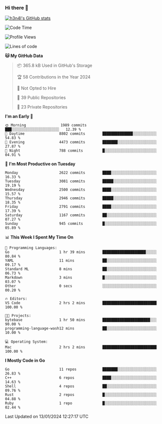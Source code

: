 ### Hi there 👋

[![h3n4l's GitHub stats](https://github-readme-stats.vercel.app/api?username=h3n4l&count_private=true&show_icons=true&theme=radical)](https://github.com/h3n4l/github-readme-stats)

<!--START_SECTION:waka-->
![Code Time](http://img.shields.io/badge/Code%20Time-1%2C829%20hrs%2039%20mins-blue)

![Profile Views](http://img.shields.io/badge/Profile%20Views-24-blue)

![Lines of code](https://img.shields.io/badge/From%20Hello%20World%20I%27ve%20Written-4.2%20million%20lines%20of%20code-blue)

**🐱 My GitHub Data** 

> 📦 365.8 kB Used in GitHub's Storage 
 > 
> 🏆 58 Contributions in the Year 2024
 > 
> 🚫 Not Opted to Hire
 > 
> 📜 39 Public Repositories 
 > 
> 🔑 23 Private Repositories 
 > 
**I'm an Early 🐤** 

```text
🌞 Morning                1989 commits        ███░░░░░░░░░░░░░░░░░░░░░░   12.39 % 
🌆 Daytime                8802 commits        ██████████████░░░░░░░░░░░   54.83 % 
🌃 Evening                4473 commits        ███████░░░░░░░░░░░░░░░░░░   27.87 % 
🌙 Night                  788 commits         █░░░░░░░░░░░░░░░░░░░░░░░░   04.91 % 
```
📅 **I'm Most Productive on Tuesday** 

```text
Monday                   2622 commits        ████░░░░░░░░░░░░░░░░░░░░░   16.33 % 
Tuesday                  3081 commits        █████░░░░░░░░░░░░░░░░░░░░   19.19 % 
Wednesday                2500 commits        ████░░░░░░░░░░░░░░░░░░░░░   15.57 % 
Thursday                 2946 commits        █████░░░░░░░░░░░░░░░░░░░░   18.35 % 
Friday                   2791 commits        ████░░░░░░░░░░░░░░░░░░░░░   17.39 % 
Saturday                 1167 commits        ██░░░░░░░░░░░░░░░░░░░░░░░   07.27 % 
Sunday                   945 commits         █░░░░░░░░░░░░░░░░░░░░░░░░   05.89 % 
```


📊 **This Week I Spent My Time On** 

```text
💬 Programming Languages: 
Go                       1 hr 39 mins        ████████████████████░░░░░   80.84 % 
YAML                     11 mins             ██░░░░░░░░░░░░░░░░░░░░░░░   09.17 % 
Standard ML              8 mins              ██░░░░░░░░░░░░░░░░░░░░░░░   06.73 % 
Markdown                 3 mins              █░░░░░░░░░░░░░░░░░░░░░░░░   03.07 % 
Other                    0 secs              ░░░░░░░░░░░░░░░░░░░░░░░░░   00.20 % 

🔥 Editors: 
VS Code                  2 hrs 2 mins        █████████████████████████   100.00 % 

🐱‍💻 Projects: 
bytebase                 1 hr 50 mins        ██████████████████████░░░   90.00 % 
programming-language-wash12 mins             ██░░░░░░░░░░░░░░░░░░░░░░░   10.00 % 

💻 Operating System: 
Mac                      2 hrs 2 mins        █████████████████████████   100.00 % 
```

**I Mostly Code in Go** 

```text
Go                       11 repos            ███████░░░░░░░░░░░░░░░░░░   26.83 % 
C++                      6 repos             ████░░░░░░░░░░░░░░░░░░░░░   14.63 % 
Shell                    4 repos             ██░░░░░░░░░░░░░░░░░░░░░░░   09.76 % 
Rust                     2 repos             █░░░░░░░░░░░░░░░░░░░░░░░░   04.88 % 
Ruby                     1 repo              █░░░░░░░░░░░░░░░░░░░░░░░░   02.44 % 
```




 Last Updated on 13/01/2024 12:27:17 UTC
<!--END_SECTION:waka-->


